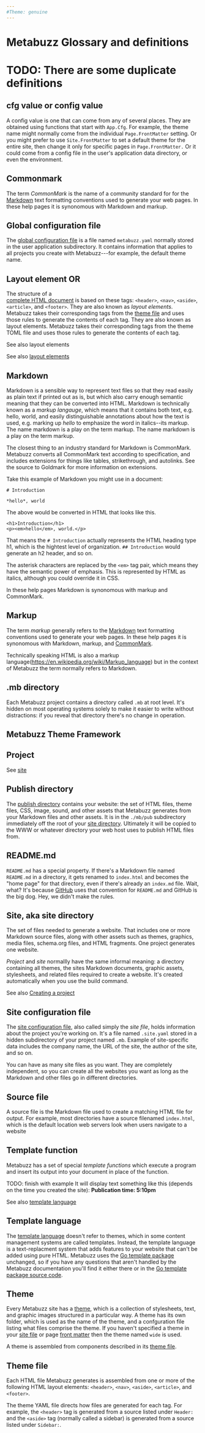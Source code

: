 ```yaml
---
#Theme: genuine
---
```

# Metabuzz Glossary and definitions
# TODO: There are some duplicate definitions

## cfg value or config value

A config value is one that can come from any of several
places. They are obtained using functions that
start with `App.Cfg`. For example, the theme name might normally
come from the individual `Page.FrontMatter` setting. 
Or you might prefer to use `Site.FrontMatter` to 
set a default theme for the entire site, then change it
only for specific pages in `Page.FrontMatter.`
Or it could come from a config file in the user's
application data directory, or even the environment.

## Commonmark

The term *CommonMark* is the name of a community standard for
for the [Markdown](#markdown) text formatting
conventions used to generate your web pages. 
In these help pages it is synonomous with 
Markdown and markup.

## Global configuration file
The [global configuration file](config-file.html) is a file named `metabuzz.yaml` normally stored in the user application 
subdirectory. It contains information that applies to all projects you create with Metabuzz---for example, the default theme name.

## Layout element OR

The structure of a  
[complete HTML document](https://developer.mozilla.org/en-US/docs/Learn/HTML/Introduction_to_HTML/Document_and_website_structure#HTML_layout_elements_in_more_detail) 
is based on these tags: `<header>`, `<nav>`, `<aside>`, `<article>`, and `<footer>`. They are also known as *layout elements*.
Metabuzz takes their corresponding tags from the [theme file](#theme-file)
and uses those rules to generate the contents of each tag.
They are also known as layout elements. Metabuzz takes their corresponding tags from the theme TOML file and uses those rules to generate the contents of each tag.

See also layout elements


See also [layout elements](layout-elements.html)

## Markdown
Markdown is a sensible way to represent text files so that they read easily as plain text if printed out as is, but which also carry enough semantic meaning that they can be converted into HTML. Markdown is technically known as a *markup langauge*, which means that it contains both text, e.g. hello, world, and easily distinguishable annotations about how the text is used, e.g. marking up *hello* to emphasize the word in italics--its markup. The name markdown is a play on the term markup. The name markdown is a play on the term markup. 

The closest thing to an industry standard for Markdown is CommonMark. Metabuzz converts all CommonMark text according to specification, and includes extensions for things like tables, strikethrough, and autolinks. See the source to Goldmark for more information on extensions.

Take this example of Markdown you might use in a document:
```
# Introduction

*hello*, world
```
The above would be converted in HTML that looks like this.
```
<h1>Introduction</h1>
<p><em>hello</em>, world.</p>
```
That means the `# Introduction` actually represents the HTML heading type h1, which is the hightest level of organization. `## Introduction` would generate an h2 header, and so on.

The asterisk characters are replaced by the `<em>` tag pair, which means they have the semantic power of emphasis. This is represented by HTML as italics, although you could override it in CSS.

In these help pages Markdown is synonomous with markup and CommonMark.


## Markup 

The term *markup* generally refers to the [Markdown](#markdown) text formatting
conventions used to generate your web pages. In these help pages it is synonomous with 
Markdown, markup, and [CommonMark](#commonmark).

Technically speaking HTML is also a markup language(https://en.wikipedia.org/wiki/Markup_language) but in the context of Metabuzz the term normally refers to Markdown.

## .mb directory

Each Metabuzz project contains a directory called `.mb` at root level. It's hidden on most operating systems solely to make it easier 
to write without distractions: if you reveal that directory there's no change in operation.

## Metabuzz Theme Framework


## Project

See [site](#site)


## Publish directory

The [publish directory](publish-directory.html) contains your website: the set of HTML files, theme files, CSS, image, sound, and other assets that Metabuzz generates from your Markdown files and other assets. It is in the `./mb/pub` subdirectory immediately off the root of your [site directory](site.html). Ultimately it will be copied to the WWW or whatever directory your web host uses to publish HTML files from.


## README.md

`README.md` has a special property. If there's a Markdown file named `README.md` in a directory, it gets renamed to `index.html` and becomes the "home page" for that directory, even if there's already an `index.md` file. Wait, what? It's because [GitHub](https://guides.github.com/features/wikis/) uses that convention for `README.md` and GitHub is the big dog. Hey, we didn't make the rules.

<a id="site"></a>
## Site, aka site directory

The set of files needed to generate a website.
That includes one or more Markdown source
files, along with other assets such as themes, graphics,
media files, schema.org files, and HTML fragments. 
One project generates
one website. 

*Project* and *site* normallly have the same informal meaning: a directory containing all themes, the sites Markdown documents, graphic assets, stylesheets, and related files required to create a website. It's created automatically when you use the build command.

See also [Creating a project](internals.html#creating-a-project)


## Site configuration file 

The [site configuration file](site-file.html), also called simply the *site file*, holds information about the project you're working on. It's a file named `.site.yaml` stored in a hidden subdirectory of your project named `.mb`. Example of site-specific data includes the company name, the URL of the site, the author of the site, and so on.

You can have as many site files as you want. They are completely independent, so you can create all the websites you want as long as the Markdown and other files go in different directories.

## Source file

A source file is the Markdown file used to create a matching HTML file for output.
For example, most directories have a source filenamed `index.html`, which
is the default location web servers look when users navigate to a 
website


## Template function 

Metabuzz has a set of special *template functions* which execute a program and insert its output
into your document in place of the function. 

TODO: finish with example
It will display text something like this (depends on the time you created the site): 
**Publication time: 5:10pm**


See also [template language](template-language.html)

## Template language

The [template language](template-language.html) doesn't refer to themes, which in some content management systems are called templates. Instead, the template language is a text-replacment system that adds features to your website that can't be added using pure HTML. Metabuzz uses the [Go template package](https://golang.org/pkg/text/template/) unchanged, so if you have any questions that aren't handled by the Metabuzz documentation you'll find it either there or in the [Go template package source code](https://golang.org/src/text/template/template.go).


## Theme

Every Metabuzz site has a [theme](themes.md), which is a collection of stylesheets, text, and graphic images structured in a particular way. A theme has its own folder, which is used as the name of the theme, and a confguration file listing what files comprise the theme. If you haven't specified a theme in your [site file](#site-configuration-file) or page [front matter](#front-matter) then the theme named `wide` is used.

A theme is assembled from components described in its [theme file](#theme-file).


## Theme file

Each HTML file Metabuzz generates is assembled from one or more of the following HTML layout elements: `<header>`, `<nav>`, `<aside>`, `<article>`, and `<footer>`.

The theme YAML file directs how files are generated for each tag. For example, the `<header>` tag is generated from a source listed under `Header:` and the `<aside>` tag (normally called a sidebar) is generated from a source listed under `Sidebar:`.


